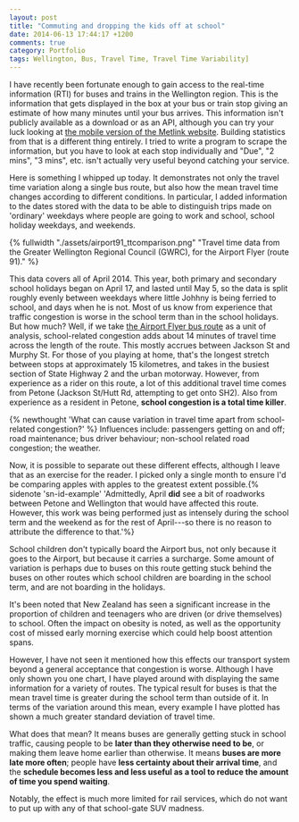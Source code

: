 ```yaml
---
layout: post
title: "Commuting and dropping the kids off at school"
date: 2014-06-13 17:44:17 +1200
comments: true
category: Portfolio
tags: Wellington, Bus, Travel Time, Travel Time Variability]
---
```


I have recently been fortunate enough to gain access to the real-time information (RTI) for buses and trains in the Wellington region. This is the information that gets displayed in the box at your bus or train stop giving an estimate of how many minutes until your bus arrives. This information isn't publicly available as a download or as an API, although you can try your luck looking at [the mobile version of the Metlink website](http://m.metlink.org.nz/stop/5006 "Change the number at the end of the URL for a different stop"). Building statistics from that is a different thing entirely. I tried to write a program to scrape the information, but you have to look at each stop individually and "Due", "2 mins", "3 mins", etc. isn't actually very useful beyond catching your service.

Here is something I whipped up today. It demonstrates not only the travel time variation along a single bus route, but also how the mean travel time changes according to different conditions. In particular, I added information to the dates stored with the data to be able to distinguish trips made on 'ordinary' weekdays where people are going to work and school, school holiday weekdays, and weekends.

{% fullwidth "./assets/airport91_ttcomparison.png" "Travel time data from the Greater Wellington Regional Council (GWRC), for the Airport Flyer (route 91)." %}
<br>

This data covers all of April 2014. This year, both primary and secondary school holidays began on April 17, and lasted until May 5, so the data is split roughly evenly between weekdays where little Johhny is being ferried to school, and days when he is not. Most of us know from experience that traffic congestion is worse in the school term than in the school holidays. But how much? Well, if we take [the Airport Flyer bus route](http://www.metlink.org.nz/timetables/bus/091/inbound "Click to see the route") as a unit of analysis, school-related congestion adds about 14 minutes of travel time across the length of the route. This mostly accrues between Jackson St and Murphy St. For those of you playing at home, that's the longest stretch between stops at approximately 15 kilometres, and takes in the busiest section of State Highway 2 and the urban motorway. However, from experience as a rider on this route, a lot of this additional travel time comes from Petone (Jackson St/Hutt Rd, attempting to get onto SH2). Also from experience as a resident in Petone, **school congestion is a total time killer**.

{% newthought 'What can cause variation in travel time apart from school-related congestion?' %} Influences include: passengers getting on and off; road maintenance; bus driver behaviour; non-school related road congestion; the weather.

Now, it is possible to separate out these different effects, although I leave that as an exercise for the reader. I picked only a single month to ensure I'd be comparing apples with apples to the greatest extent possible.{% sidenote 'sn-id-example' 'Admittedly, April **did** see a bit of roadworks between Petone and Wellington that would have affected this route. However, this work was being performed just as intensely during the school term and the weekend as for the rest of April---so there is no reason to attribute the difference to that.'%}


School children don't typically board the Airport bus, not only because it goes to the Airport, but because it carries a surcharge. Some amount of variation is perhaps due to buses on this route getting stuck behind the buses on other routes which school children are boarding in the school term, and are not boarding in the holidays.

It's been noted that New Zealand has seen a significant increase in the proportion of children and teenagers who are driven (or drive themselves) to school. Often the impact on obesity is noted, as well as the opportunity cost of missed early morning exercise which could help boost attention spans.

However, I have not seen it mentioned how this effects our transport system beyond a general acceptance that congestion is worse. Although I have only shown you one chart, I have played around with displaying the same information for a variety of routes. The typical result for buses is that the mean travel time is greater during the school term than outside of it. In terms of the variation around this mean, every example
I have plotted has shown a much greater standard deviation of travel time.

What does that mean? It means buses are generally getting stuck in school traffic, causing people to be **later than they otherwise need to be**, or making them leave home earlier than otherwise. It means **buses are more late more often**; people have **less certainty about their arrival time**, and the **schedule becomes less and less useful as a tool to reduce the amount of time you spend waiting**.

Notably, the effect is much more limited for rail services, which do not want to put up with any of that school-gate SUV madness.
